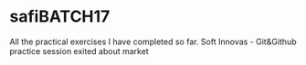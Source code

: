 # safiBATCH17
All the practical exercises I have completed so far.
Soft Innovas - Git&Github practice session
exited about market
